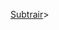 <a href="jamilefern4ndes.git.io/projetos/calculator/index" class="botao" onclick="reagrupar()" target="frame">Subtrair</a>>

